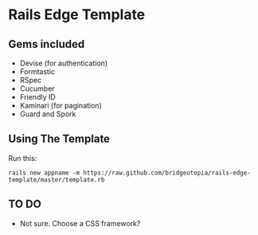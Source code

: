 Rails Edge Template
============================

Gems included
-----------------------------

* Devise (for authentication) 
* Formtastic
* RSpec
* Cucumber
* Friendly ID
* Kaminari (for pagination) 
* Guard and Spork 
                                                                                                         
Using The Template
-----------------------------

Run this: 

    rails new appname -m https://raw.github.com/bridgeutopia/rails-edge-template/master/template.rb
    
TO DO
-----------------------------

* Not sure. Choose a CSS framework? 
                                  


    

                                                                        